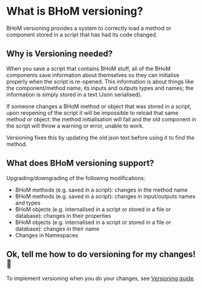 # What is BHoM versioning?

BHoM versioning provides a system to correctly load a method or component stored in a script that has had its code changed.

## Why is Versioning needed?

When you save a script that contains BHoM stuff, all of the BHoM components save information about themselves so they can initialise properly when the script is re-opened. This information is about things like the component/method name, its inputs and outputs types and names; the information is simply stored in a text (Json serialised).

If someone changes a BHoM method or object that was stored in a script, upon reopening of the script it will be impossible to reload that same method or object: the method initialisation will fail and the old component in the script will throw a warning or error, unable to work. 

Versioning fixes this by updating the old json text before using it to find the method. 

## What does BHoM versioning support?

Upgrading/downgrading of the following modifications:
- BHoM methods (e.g. saved in a script): changes in the method name
- BHoM methods (e.g. saved in a script): changes in input/outputs names and types
- BHoM objects (e.g. internalised in a script or stored in a file or database): changes in their properties
- BHoM objects (e.g. internalised in a script or stored in a file or database): changes in their name
- Changes in Namespaces

## Ok, tell me how to do versioning for my changes! 🚀
To implement versioning when you do your changes, see [Versioning guide](versioning-guide.md).